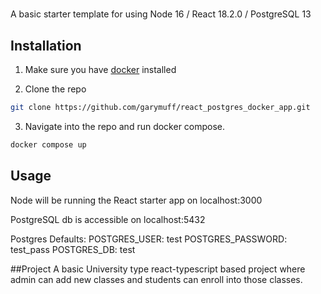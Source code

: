 # 

A basic starter template for using Node 16 / React 18.2.0 / PostgreSQL 13  

## Installation

1. Make sure you have [docker](https://docs.docker.com/get-started/) installed

2. Clone the repo

```bash
git clone https://github.com/garymuff/react_postgres_docker_app.git
```
3. Navigate into the repo and run docker compose.
```bash
docker compose up
```

## Usage

Node will be running the React starter app on localhost:3000

PostgreSQL db is accessible on localhost:5432

Postgres Defaults:
      POSTGRES_USER: test
      POSTGRES_PASSWORD: test_pass
      POSTGRES_DB: test

##Project
A basic University type react-typescript based project where admin can add new classes and students can enroll into those classes.
